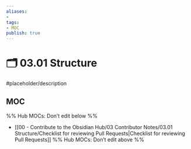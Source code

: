 ```yaml
---
aliases:
- 
tags:
- MOC
publish: true
---
```


# 🗂️ 03.01 Structure

#placeholder/description 

## MOC

%% Hub MOCs: Don’t edit below  %%
-  [[00 - Contribute to the Obsidian Hub/03 Contributor Notes/03.01 Structure/Checklist for reviewing Pull Requests|Checklist for reviewing Pull Requests]]
%% Hub MOCs: Don’t edit above  %%
